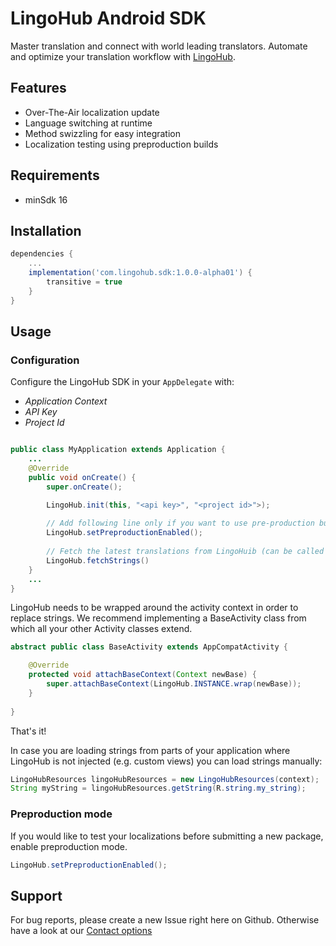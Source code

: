 # LingoHub Android SDK

Master translation and connect with world leading translators. Automate and optimize your translation workflow with [LingoHub](https://lingohub.com).

## Features

- Over-The-Air localization update
- Language switching at runtime
- Method swizzling for easy integration 
- Localization testing using preproduction builds

## Requirements

- minSdk 16

## Installation

```groovy
dependencies {
    ...
    implementation('com.lingohub.sdk:1.0.0-alpha01') {
        transitive = true
    }
}
```

## Usage

### Configuration

Configure the LingoHub SDK in your `AppDelegate` with:

- *Application Context*
- *API Key* 
- *Project Id* 

```java

public class MyApplication extends Application {
    ...
    @Override
    public void onCreate() {
        super.onCreate();

        LingoHub.init(this, "<api key>", "<project id>">);
    
        // Add following line only if you want to use pre-production bundles.
        LingoHub.setPreproductionEnabled();
        
        // Fetch the latest translations from LingoHuib (can be called anywhere)
        LingoHub.fetchStrings()
    }
    ...
}
```

LingoHub needs to be wrapped around the activity context in order to replace strings.
We recommend implementing a BaseActivity class from which all your other Activity classes extend.

```java
abstract public class BaseActivity extends AppCompatActivity {

    @Override
    protected void attachBaseContext(Context newBase) {
        super.attachBaseContext(LingoHub.INSTANCE.wrap(newBase));
    }
    
}
```

That's it!

In case you are loading strings from parts of your application where LingoHub is not injected (e.g. custom views) you can load strings manually:
```java
LingoHubResources lingoHubResources = new LingoHubResources(context);
String myString = lingoHubResources.getString(R.string.my_string);
```


### Preproduction mode

If you would like to test your localizations before submitting a new package, enable preproduction mode.

```java
LingoHub.setPreproductionEnabled();
```

## Support

For bug reports, please create a new Issue right here on Github. Otherwise have a look at our [Contact options](https://lingohub.com/support)
